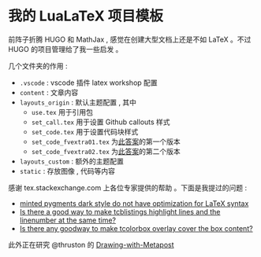 # 我的 LuaLaTeX 项目模板

前阵子折腾 HUGO 和 MathJax , 感觉在创建大型文档上还是不如 LaTeX 。不过 HUGO 的项目管理给了我一些启发 。

几个文件夹的作用 : 

- `.vscode` : vscode 插件 latex workshop 配置
- `content` : 文章内容
- `layouts_origin` : 默认主题配置 , 其中
  - `use.tex` 用于引用包
  - `set_call.tex` 用于设置 Github callouts 样式
  - `set_code.tex` 用于设置代码块样式
  - `set_code_fvextra01.tex` 为[此答案](https://tex.stackexchange.com/questions/741923)的第一个版本
  - `set_code_fvextra02.tex` 为[此答案](https://tex.stackexchange.com/questions/741923)的第二个版本
- `layouts_custom` : 额外的主题配置
- `static` : 存放图像 , 代码等内容

感谢 tex.stackexchange.com 上各位专家提供的帮助 。下面是我提过的问题 :

- [minted pygments dark style do not have optimization for LaTeX syntax](https://tex.stackexchange.com/questions/742042)
- [Is there a good way to make tcblistings highlight lines and the linenumber at the same time?](https://tex.stackexchange.com/questions/741923)
- [Is there any goodway to make tcolorbox overlay cover the box content?](https://tex.stackexchange.com/questions/741872)

此外正在研究 @thruston 的 [Drawing-with-Metapost](https://github.com/thruston/Drawing-with-Metapost)